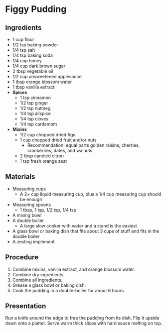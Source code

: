 # Figgy Pudding

<meta property="og:description" content="A classic christmas dish.">

## Ingredients

- 1 cup flour
- 1/2 tsp baking powder
- 1/4 tsp salt
- 1/4 tsp baking soda
- 1/4 cup honey
- 1/4 cup dark brown sugar
- 2 tbsp vegetable oil
- 1/2 cup unsweetened applesauce
- 1 tbsp orange blossom water
- 1 tbsp vanilla extract
- **Spices**
  - 1 tsp cinnamon
  - 1/2 tsp ginger
  - 1/2 tsp nutmeg
  - 1/4 tsp allspice
  - 1/4 tsp cloves
  - 1/4 tsp cardamom
- **Mixins**
  - 1/2 cup chopped dried figs
  - 1 cup chopped dried fruit and/or nuts
    - Recommendation: equal parts golden raisins, cherries, cranberries, dates, and walnuts
  - 2 tbsp candied citron
  - 1 tsp fresh orange zest

## Materials

- Measuring cups
  - A 2+ cup liquid measuring cup, plus a 1/4 cup measuring cup should be enough
- Measuring spoons
  - 1 tbsp, 1 tsp, 1/2 tsp, 1/4 tsp
- A mixing bowl
- A double boiler
  - A large slow cooker with water and a stand is the easiest
- A glass bowl or baking dish that fits about 3 cups of stuff and fits in the double boiler
- A zesting implement

## Procedure

1. Combine mixins, vanilla extract, and orange blossom water.
2. Combine dry ingredients.
3. Combine all ingredients.
4. Grease a glass bowl or baking dish.
5. Cook the pudding in a double-boiler for about 6 hours.

## Presentation

Run a knife around the edge to free the pudding from its dish. Flip it upside down onto a platter. Serve warm thick slices with hard sauce melting on top.